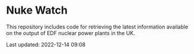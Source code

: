 # Nuke Watch

This repository includes code for retrieving the latest information available on the output of EDF nuclear power plants in the UK.

Last updated: 2022-12-14 09:08